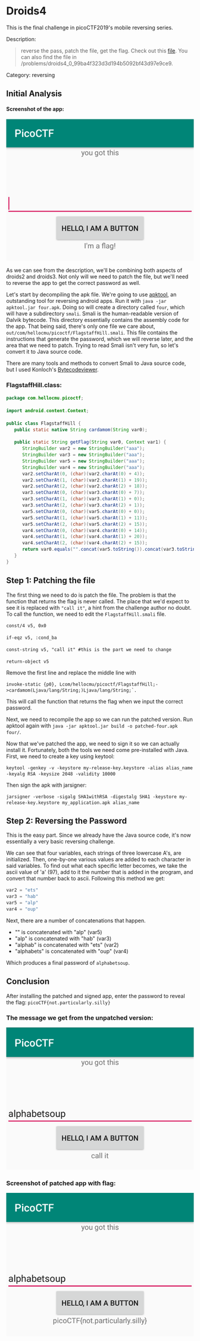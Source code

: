 # Droids4
This is the final challenge in picoCTF2019's mobile reversing series. 

Description:
> reverse the pass, patch the file, get the flag. Check out this [file](https://github.com/Samwise74/Writeups/raw/master/2019-picoCTF-droids4/four.apk). You can also find the file in /problems/droids4_0_99ba4f323d3d194b5092bf43d97e9ce9.

Category: reversing

## Initial Analysis
#### Screenshot of the app:
![Main Screen](https://github.com/Samwise74/Writeups/blob/master/2019-picoCTF-droids4/images/main_screen.png)

As we can see from the description, we'll be combining both aspects of droids2 and droids3. Not only will we need to patch the file, but we'll need to reverse the app to get the correct password as well. 

Let's start by decompiling the apk file. We're going to use [apktool](https://ibotpeaches.github.io/Apktool/), an outstanding tool for reversing android apps. Run it with `java -jar apktool.jar four.apk`. Doing so will create a directory called `four`, which will have a subdirectory `smali`. Smali is the human-readable version of Dalvik bytecode. This directory essentially contains the assembly code for the app. That being said, there's only one file we care about, `out/com/hellocmu/picoctf/FlagstaffHill.smali`. This file contains the instructions that generate the password, which we will reverse later, and the area that we need to patch. Trying to read Smali isn't very fun, so let's convert it to Java source code. 

There are many tools and methods to convert Smali to Java source code, but I used Konloch's [Bytecodeviewer](https://bytecodeviewer.com/).

### FlagstaffHill.class:
```Java
package com.hellocmu.picoctf;

import android.content.Context;

public class FlagstaffHill {
   public static native String cardamom(String var0);

   public static String getFlag(String var0, Context var1) {
      StringBuilder var2 = new StringBuilder("aaa");
      StringBuilder var3 = new StringBuilder("aaa");
      StringBuilder var5 = new StringBuilder("aaa");
      StringBuilder var4 = new StringBuilder("aaa");
      var2.setCharAt(0, (char)(var2.charAt(0) + 4));
      var2.setCharAt(1, (char)(var2.charAt(1) + 19));
      var2.setCharAt(2, (char)(var2.charAt(2) + 18));
      var3.setCharAt(0, (char)(var3.charAt(0) + 7));
      var3.setCharAt(1, (char)(var3.charAt(1) + 0));
      var3.setCharAt(2, (char)(var3.charAt(2) + 1));
      var5.setCharAt(0, (char)(var5.charAt(0) + 0));
      var5.setCharAt(1, (char)(var5.charAt(1) + 11));
      var5.setCharAt(2, (char)(var5.charAt(2) + 15));
      var4.setCharAt(0, (char)(var4.charAt(0) + 14));
      var4.setCharAt(1, (char)(var4.charAt(1) + 20));
      var4.setCharAt(2, (char)(var4.charAt(2) + 15));
      return var0.equals("".concat(var5.toString()).concat(var3.toString()).concat(var2.toString()).concat(var4.toString())) ? "call it" : "NOPE";
   }
}
```
####
## Step 1: Patching the file
The first thing we need to do is patch the file. The problem is that the function that returns the flag is never called. The place that we'd expect to see it is replaced with `"call it"`, a hint from the challenge author no doubt. To call the function, we need to edit the `FlagstaffHill.smali` file. 
```
const/4 v5, 0x0

if-eqz v5, :cond_ba

const-string v5, "call it" #this is the part we need to change

return-object v5
```
Remove the first line and replace the middle line with 
```
invoke-static {p0}, Lcom/hellocmu/picoctf/FlagstaffHill;->cardamom(Ljava/lang/String;)Ljava/lang/String;`. 
```
This will call the function that returns the flag when we input the correct password.

Next, we need to recompile the app so we can run the patched version. Run apktool again with `java -jar apktool.jar build -o patched-four.apk four/`.

Now that we've patched the app, we need to sign it so we can actually install it. Fortunately, both the tools we need come pre-installed with Java. First, we need to create a key using keytool:
```
keytool -genkey -v -keystore my-release-key.keystore -alias alias_name -keyalg RSA -keysize 2048 -validity 10000
```
Then sign the apk with jarsigner:
```
jarsigner -verbose -sigalg SHA1withRSA -digestalg SHA1 -keystore my-release-key.keystore my_application.apk alias_name
```
## Step 2: Reversing the Password
This is the easy part. Since we already have the Java source code, it's now essentially a very basic reversing challenge. 

We can see that four variables, each strings of three lowercase A's, are initialized. Then, one-by-one various values are added to each character in said variables. To find out what each specific letter becomes, we take the ascii value of 'a' (97), add to it the number that is added in the program, and convert that number back to ascii. Following this method we get:
```Java
var2 = "ets"
var3 = "hab"
var5 = "alp"
var4 = "oup"
```
Next, there are a number of concatenations that happen. 
* "" is concatenated with "alp" (var5)
* "alp" is concatenated with "hab" (var3)
* "alphab" is concatenated with "ets" (var2)
* "alphabets" is concatenated with "oup" (var4)

Which produces a final password of `alphabetsoup`.
## Conclusion
After installing the patched and signed app, enter the password to reveal the flag:
`picoCTF{not.particularly.silly}`
### The message we get from the unpatched version:
![unpatched-correct-password](https://github.com/Samwise74/Writeups/blob/master/2019-picoCTF-droids4/images/unpatched_correct_password.png)
### Screenshot of patched app with flag:
![patched-correct-password](https://github.com/Samwise74/Writeups/blob/master/2019-picoCTF-droids4/images/patched_correct_password.png)

